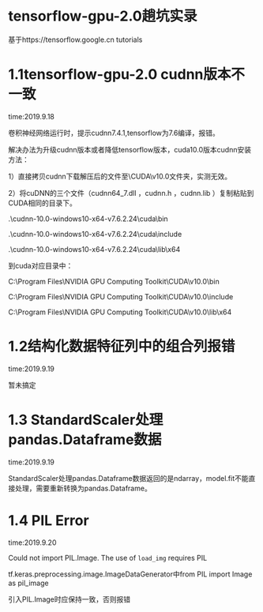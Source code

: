 # tensorflow-gpu-2.0趟坑实录

基于https://tensorflow.google.cn tutorials

# 1.1tensorflow-gpu-2.0 cudnn版本不一致

time:2019.9.18

卷积神经网络运行时，提示cudnn7.4.1,tensorflow为7.6编译，报错。

解决办法为升级cudnn版本或者降低tensorflow版本，cuda10.0版本cudnn安装方法：

1）直接拷贝cudnn下载解压后的文件至\CUDA\v10.0文件夹，实测无效。

2）将cuDNN的三个文件（cudnn64_7.dll ，cudnn.h ，cudnn.lib ）复制粘贴到CUDA相同的目录下。

.\cudnn-10.0-windows10-x64-v7.6.2.24\cuda\bin

.\cudnn-10.0-windows10-x64-v7.6.2.24\cuda\include

.\cudnn-10.0-windows10-x64-v7.6.2.24\cuda\lib\x64

到cuda对应目录中：

C:\Program Files\NVIDIA GPU Computing Toolkit\CUDA\v10.0\bin

C:\Program Files\NVIDIA GPU Computing Toolkit\CUDA\v10.0\include

C:\Program Files\NVIDIA GPU Computing Toolkit\CUDA\v10.0\lib\x64

# 1.2结构化数据特征列中的组合列报错


time:2019.9.19

暂未搞定

# 1.3 StandardScaler处理pandas.Dataframe数据

time:2019.9.19

StandardScaler处理pandas.Dataframe数据返回的是ndarray，model.fit不能直接处理，需要重新转换为pandas.Dataframe。

# 1.4 PIL Error

time:2019.9.20

Could not import PIL.Image. The use of `load_img` requires PIL

tf.keras.preprocessing.image.ImageDataGenerator中from PIL import Image as pil_image

引入PIL.Image时应保持一致，否则报错

